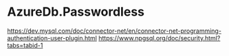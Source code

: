 # AzureDb.Passwordless

https://dev.mysql.com/doc/connector-net/en/connector-net-programming-authentication-user-plugin.html
https://www.npgsql.org/doc/security.html?tabs=tabid-1
